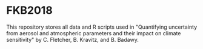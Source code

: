 # FKB2018
This repository stores all data and R scripts used in "Quantifying uncertainty from aerosol and atmospheric parameters and their impact on climate sensitivity" by C. Fletcher, B. Kravitz, and B. Badawy.

